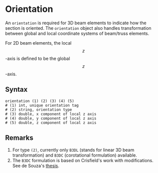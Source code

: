 # Orientation

An `orientation` is required for 3D beam elements to indicate how the section is oriented. The `orientation` object also
handles transformation between global and local coordinate systems of beam/truss elements.

For 2D beam elements, the local $$z$$-axis is defined to be the global $$z$$-axis.

## Syntax

```
orientation (1) (2) (3) (4) (5)
# (1) int, unique orientation tag
# (2) string, orientation type
# (3) double, x component of local z axis
# (4) double, y component of local z axis
# (5) double, z component of local z axis
```

## Remarks

1. For type `(2)`, currently only `B3DL` (stands for linear 3D beam transformation) and `B3DC` (corotational
   formulation) available.
2. The `B3DC` formulation is based on Crisfield's work with modifications. See de Souza's
   [thesis](https://books.google.co.nz/books/about/Force_based_Finite_Element_for_Large_Dis.html?id=YZ5NAQAAMAAJ).
